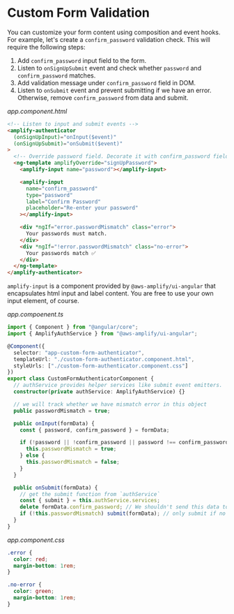 # Custom Form Validation

You can customize your form content using composition and event hooks. For example, let's create a `confirm_password` validation check. This will require the following steps:

1. Add `confirm_password` input field to the form.
1. Listen to `onSignUpSubmit` event and check whether `password` and `confirm_password` matches.
1. Add validation message under `confirm_password` field in DOM.
1. Listen to `onSubmit` event and prevent submitting if we have an error. Otherwise, remove `confirm_password` from data and submit.

_app.component.html_

```html
<!-- Listen to input and submit events -->
<amplify-authenticator
  (onSignUpInput)="onInput($event)"
  (onSignUpSubmit)="onSubmit($event)"
>
  <!-- Override password field. Decorate it with confirm_password field and validation messages -->
  <ng-template amplifyOverride="signUpPassword">
    <amplify-input name="password"></amplify-input>

    <amplify-input
      name="confirm_password"
      type="password"
      label="Confirm Password"
      placeholder="Re-enter your password"
    ></amplify-input>

    <div *ngIf="error.passwordMismatch" class="error">
      Your passwords must match.
    </div>
    <div *ngIf="!error.passwordMismatch" class="no-error">
      Your passwords match ✅
    </div>
  </ng-template>
</amplify-authenticator>
```

`amplify-input` is a component provided by `@aws-amplify/ui-angular` that encapsulates html input and label content. You are free to use your own input element, of course.

_app.compoenent.ts_

```ts
import { Component } from "@angular/core";
import { AmplifyAuthService } from "@aws-amplify/ui-angular";

@Component({
  selector: "app-custom-form-authenticator",
  templateUrl: "./custom-form-authenticator.component.html",
  styleUrls: ["./custom-form-authenticator.component.css"]
})
export class CustomFormAuthenticatorComponent {
  // authService provides helper services like submit event emitters.
  constructor(private authService: AmplifyAuthService) {}

  // we will track whether we have mismatch error in this object
  public passwordMismatch = true;

  public onInput(formData) {
    const { password, confirm_password } = formData;

    if (!password || !confirm_password || password !== confirm_password) {
      this.passwordMismatch = true;
    } else {
      this.passwordMismatch = false;
    }
  }

  public onSubmit(formData) {
    // get the submit function from `authService`
    const { submit } = this.authService.services;
    delete formData.confirm_password; // We shouldn't send this data to cognito
    if (!this.passwordMismatch) submit(formData); // only submit if no error
  }
}
```

_app.component.css_

```css
.error {
  color: red;
  margin-bottom: 1rem;
}

.no-error {
  color: green;
  margin-bottom: 1rem;
}
```

